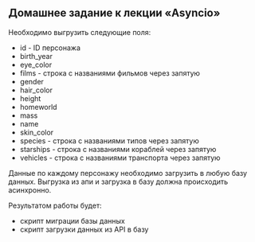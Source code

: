## Домашнее задание к лекции «Asyncio»

Необходимо выгрузить cледующие поля:
* id - ID персонажа
* birth_year
* eye_color
* films - строка с названиями фильмов через запятую
* gender
* hair_color
* height
* homeworld
* mass
* name
* skin_color
* species - строка с названиями типов через запятую
* starships - строка с названиями кораблей через запятую
* vehicles - строка с названиями транспорта через запятую

Данные по каждому персонажу необходимо загрузить в любую базу данных.
Выгрузка из апи и загрузка в базу должна происходить асинхронно.

Результатом работы будет:

* скрипт миграции базы данных
* скрипт загрузки данных из API в базу

